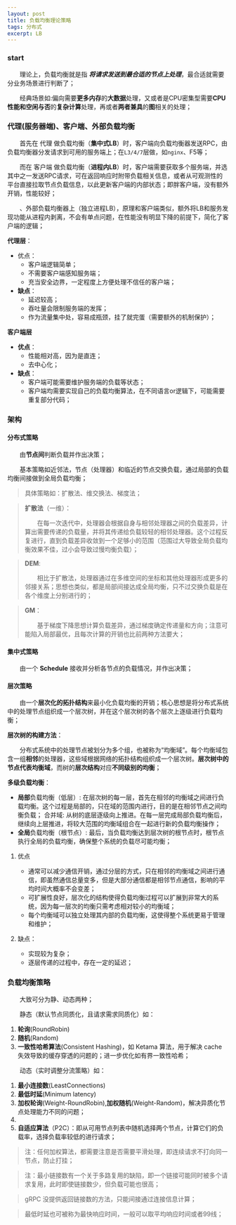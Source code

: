 ```yaml
---
layout: post
title: 负载均衡理论策略
tags: 分布式
excerpt: LB
---
```


### start

&emsp;&emsp;理论上，负载均衡就是指 _**将请求发送到最合适的节点上处理**_，最合适就需要分业务场景进行判断了；

&emsp;&emsp;经典场景如:偏向需要**更多内存**的**大数据**处理，又或者是CPU密集型需要**CPU性能和空闲与否**的**复杂计算**处理，再或者**两者兼具**的**图**相关的处理；

### 代理(服务器端)、客户端、外部负载均衡
&emsp;&emsp;首先在 代理 做负载均衡（**集中式LB**）时，客户端向负载均衡器发送RPC，由负载均衡器分发请求到可用的服务端上；在`L3/4/7`层做，如`nginx`、F5等；

&emsp;&emsp;而在 客户端 做负载均衡（**进程内LB**）时，客户端需要获取多个服务端，并选其中之一发送RPC请求，可在返回响应时附带负载相关信息，或者从可观测性的平台直接拉取节点负载信息，以此更新客户端的内部状态；即胖客户端，没有额外开销，性能较好；

&emsp;&emsp;、外部负载均衡器上（独立进程LB），原理和客户端类似，额外将LB和服务发现功能从进程内剥离，不会有单点问题，在性能没有明显下降的前提下，简化了客户端的逻辑；

**代理层**：
- 优点：
  - 客户端逻辑简单；
  - 不需要客户端感知服务端；
  - 充当安全边界，一定程度上方便处理不信任的客户端；
- **缺点**：
  - 延迟较高；
  - 吞吐量会限制服务端的发挥；
  - 作为流量集中处，容易成瓶颈，挂了就完蛋（需要额外的机制保护）；
  
**客户端层**
- **优点**：
  - 性能相对高，因为是直连；
  - 去中心化；
- **缺点**：
  - 客户端可能需要维护服务端的负载等状态；
  - 客户端均需要实现自己的负载均衡算法，在不同语言or逻辑下，可能需要重复部分代码；

### 架构

#### 分布式策略
&emsp;&emsp;由**节点间**判断负载并作出决策；

&emsp;&emsp;基本策略如近邻法，节点（处理器）和临近的节点交换负载，通过局部的负载均衡间接做到全局负载均衡；
> 具体策略如：扩散法、维交换法、梯度法；

> **扩散法**（一维）：
> 
> &emsp;&emsp;在每一次迭代中，处理器会根据自身与相邻处理器之间的负载差异，计算出需要传递的负载量，并将其传递给负载较轻的相邻处理器。这个过程反复进行，直到负载差异收敛到一个足够小的范围（范围过大导致全局负载均衡效果不佳，过小会导致过慢均衡负载）；

> **DEM**:
> 
> &emsp;&emsp;相比于扩散法，处理器通过在多维空间的坐标和其他处理器形成更多的邻接关系；思想也类似，都是局部间接达成全局均衡，只不过交换负载是在各个维度上分别进行的；

> **GM**：
> 
> &emsp;&emsp;基于梯度下降思想计算负载差异，通过梯度确定传递量和方向；注意可能陷入局部最优，且每次计算的开销也比前两种方法要大；

#### 集中式策略
&emsp;&emsp;由一个 **Schedule** 接收并分析各节点的负载情况，并作出决策；

#### 层次策略
&emsp;&emsp;由一个**层次化的拓扑结构**来最小化负载均衡的开销；核心思想是将分布式系统中的处理节点组织成一个层次树，并在这个层次树的各个层次上逐级进行负载均衡；

**层次树的构建方法**：

&emsp;&emsp;分布式系统中的处理节点被划分为多个组，也被称为“均衡域”。每个均衡域包含一组**相邻**的处理器，这些域根据网络的拓扑结构组织成一个层次树。**层次树中的节点代表均衡域**，而树的**层次结构**对应**不同级别的均衡**；

**多级负载均衡**：
- **局部**负载均衡（低层）: 在层次树的每一层，首先在相邻的均衡域之间进行负载均衡。这个过程是局部的，只在域的范围内进行，目的是在相邻节点之间均衡负载；
合并域: 从树的底层逐级向上推进。在每一层完成局部负载均衡后，继续向上层推进，将较大范围的均衡域组合在一起进行新的负载均衡操作；
- **全局**负载均衡（根节点）: 最后，当负载均衡达到层次树的根节点时，根节点执行全局的负载均衡，确保整个系统的负载尽可能均衡；

1. 优点
   - 通常可以减少通信开销，通过分层的方式，只在相邻的均衡域之间进行通信，即虽然通信总量变多，但是大部分通信都是相邻节点通信，影响的平均时间大概率不会变差；
   - 可扩展性良好，层次化的结构使得负载均衡过程可以扩展到非常大的系统，因为每一层次的均衡只需考虑相对较小的均衡域；
   - 每个均衡域可以独立处理其内部的负载均衡，这使得整个系统更易于管理和维护；

2. 缺点：
   - 实现较为复杂；
   - 逐层传递的过程中，存在一定的延迟；

### 负载均衡策略
&emsp;&emsp;大致可分为静、动态两种；

&emsp;&emsp;静态（默认节点同质化，且请求需求同质化）如：
1. **轮询**(RoundRobin)
2. **随机**(Random)
3. **一致性哈希算法**(Consistent Hashing)，如 Ketama 算法，用于解决 cache 失效导致的缓存穿透的问题的；进一步优化如有界一致性哈希；


&emsp;&emsp;动态（实时调整分流策略）如：
1. **最小连接数**(LeastConnections)
2. **最低时延**(Minimum latency)
3. **加权轮询**(Weight-RoundRobin),**加权随机**(Weight-Random)，解决异质化节点处理能力不同的问题；
4. 
5. **自适应算法**（P2C）：即从可用节点列表中随机选择两个节点，计算它们的负载率，选择负载率较低的进行请求；

> 注：任何加权算法，都需要注意是否需要平滑处理，即连续请求不打向同一节点，防止打挂；

> 注：最小链接数有一个关于多路复用的缺陷，即一个链接可能同时被多个请求复用，此时即使链接数少，但负载可能也很高；

> gRPC 没提供返回链接数的方法，只能间接通过连接信息计算；

> 最低时延也可被称为最快响应时间，一般可以取平均响应时间或者99线；